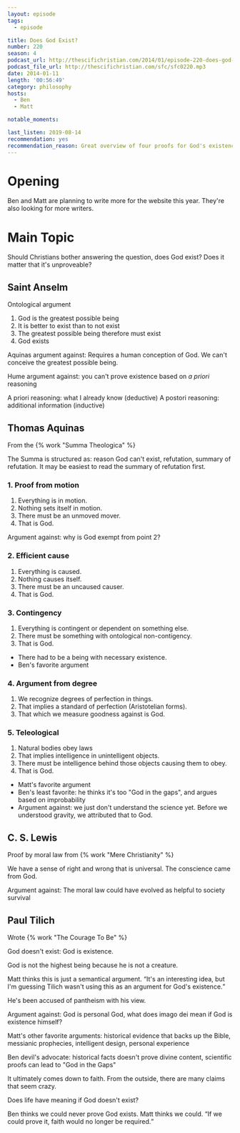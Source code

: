 ```yaml
---
layout: episode
tags:
  - episode

title: Does God Exist?
number: 220
season: 4
podcast_url: http://thescifichristian.com/2014/01/episode-220-does-god-exist/
podcast_file_url: http://thescifichristian.com/sfc/sfc0220.mp3
date: 2014-01-11
length: '00:56:49'
category: philosophy
hosts:
  - Ben
  - Matt

notable_moments:

last_listen: 2019-08-14
recommendation: yes
recommendation_reason: Great overview of four proofs for God's existence. 
---
```

# Opening
Ben and Matt are planning to write more for the website this year. They're also looking for more writers. 



# Main Topic
Should Christians bother answering the question, does God exist? Does it matter that it's unproveable? 

## Saint Anselm
Ontological argument

1. God is the greatest possible being
2. It is better to exist than to not exist
3. The greatest possible being therefore must exist
4. God exists

Aquinas argument against: Requires a human conception of God. We can't conceive the greatest possible being. 

Hume argument against: you can't prove existence based on <i>a priori</i> reasoning

A priori reasoning: what I already know (deductive) 
A postori reasoning: additional information (inductive) 

## Thomas Aquinas 
From the {% work "Summa Theologica" %} 

The Summa is structured as: reason God can't exist, refutation, summary of refutation. It may be easiest to read the summary of refutation first. 

### 1. Proof from motion
1. Everything is in motion.
2. Nothing sets itself in motion.
3. There must be an unmoved mover.
4. That is God.

Argument against: why is God exempt from point 2?

### 2. Efficient cause
1. Everything is caused.
2. Nothing causes itself.
3. There must be an uncaused causer.
4. That is God.

### 3. Contingency
1. Everything is contingent or dependent on something else.
2. There must be something with ontological non-contigency.
3. That is God. 

- There had to be a being with necessary existence.
- Ben's favorite argument

### 4. Argument from degree
1. We recognize degrees of perfection in things.
2. That implies a standard of perfection (Aristotelian forms).
3. That which we measure goodness against is God.

### 5. Teleological
1. Natural bodies obey laws
2. That implies intelligence in unintelligent objects.
3. There must be intelligence behind those objects causing them to obey.
4. That is God.

- Matt's favorite argument
- Ben's least favorite: he thinks it's too "God in the gaps", and argues based on improbability
- Argument against: we just don't understand the science yet. Before we understood gravity, we attributed that to God.

## C. S. Lewis 
Proof by moral law from {% work "Mere Christianity" %}

We have a sense of right and wrong that is universal. The conscience came from God. 

Argument against: The moral law could have evolved as helpful to society survival

## Paul Tilich
Wrote {% work "The Courage To Be" %}

God doesn't exist: God is existence. 

God is not the highest being because he is not a creature. 

Matt thinks this is just a semantical argument. <q class="archivist inline">It's an interesting idea, but I'm guessing Tilich wasn't using this as an argument for God's existence.</q> 

He's been accused of pantheism with his view.

Argument against: God is personal God, what does imago dei mean if God is existence himself? 

Matt's other favorite arguments: historical evidence that backs up the Bible, messianic prophecies, intelligent design, personal experience

Ben devil's advocate: historical facts doesn't prove divine content, scientific proofs can lead to "God in the Gaps"

It ultimately comes down to faith. From the outside, there are many claims that seem crazy.

Does life have meaning if God doesn't exist?

Ben thinks we could never prove God exists. Matt thinks we could. <q class="archivist inline">If we could prove it, faith would no longer be required.</q>